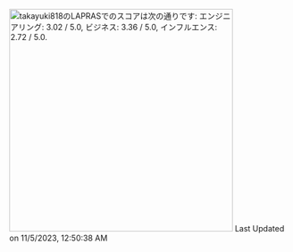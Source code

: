 <!--START_SECTION:lapras-card-->
<p ><a href="https://lapras.com/public/takayuki818" target="_blank" rel="noopener noreferrer"><img alt="takayuki818のLAPRASでのスコアは次の通りです: エンジニアリング: 3.02 / 5.0, ビジネス: 3.36 / 5.0, インフルエンス: 2.72 / 5.0." src="https://lapras-card-generator.vercel.app/api/svg?e=3.02&b=3.36&i=2.72&b1=%23020E27&b2=%230E5593&i1=%23030E21&i2=%231688BF&l=ja" width="400" ></a>  
Last Updated on 11/5/2023, 12:50:38 AM</p>
<!--END_SECTION:lapras-card-->
